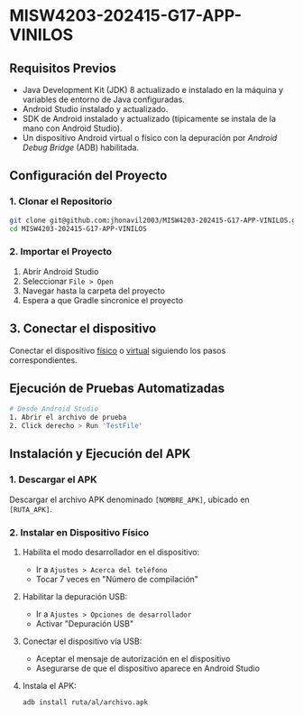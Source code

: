 # MISW4203-202415-G17-APP-VINILOS

## Requisitos Previos

- Java Development Kit (JDK) 8 actualizado e instalado en la máquina y variables de entorno de Java configuradas.
- Android Studio instalado y actualizado.
- SDK de Android instalado y actualizado (típicamente se instala de la mano con Android Studio).
- Un dispositivo Android virtual o físico con la depuración por _Android Debug Bridge_ (ADB) habilitada.
## Configuración del Proyecto

### 1. Clonar el Repositorio
```bash
git clone git@github.com:jhonavil2003/MISW4203-202415-G17-APP-VINILOS.git
cd MISW4203-202415-G17-APP-VINILOS
```

### 2. Importar el Proyecto
1. Abrir Android Studio
2. Seleccionar `File > Open`
3. Navegar hasta la carpeta del proyecto
4. Espera a que Gradle sincronice el proyecto

## 3. Conectar el dispositivo

Conectar el dispositivo [físico](https://developer.android.com/studio/run/device) o [virtual](https://developer.android.com/studio/run/managing-avds) siguiendo los pasos correspondientes.

## Ejecución de Pruebas Automatizadas

```bash
# Desde Android Studio
1. Abrir el archivo de prueba
2. Click derecho > Run 'TestFile'
```

## Instalación y Ejecución del APK

### 1. Descargar el APK
Descargar el archivo APK denominado `[NOMBRE_APK]`, ubicado en `[RUTA_APK]`.
### 2. Instalar en Dispositivo Físico
1. Habilita el modo desarrollador en el dispositivo:
    - Ir a `Ajustes > Acerca del teléfono`
    - Tocar 7 veces en "Número de compilación"

2. Habilitar la depuración USB:
    - Ir a `Ajustes > Opciones de desarrollador`
    - Activar "Depuración USB"

3. Conectar el dispositivo vía USB:
    - Aceptar el mensaje de autorización en el dispositivo
    - Asegurarse de que el dispositivo aparece en Android Studio

4. Instala el APK:

   ```bash
   adb install ruta/al/archivo.apk
   ```